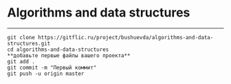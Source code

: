 # Algorithms and data structures



***


```
git clone https://gitflic.ru/project/bushuevda/algorithms-and-data-structures.git
cd algorithms-and-data-structures
**добавьте первые файлы вашего проекта**
git add .
git commit -m "Первый коммит"
git push -u origin master
```

